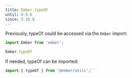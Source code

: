 ```yaml
---
title: Ember.typeOf
until: 6.0.0
since: 5.10.0
---
```



Previously, typeOf could be accessed via the `Ember` import:
```js
import Ember from 'ember';

Ember.typeOf
```

 If needed, typeOf can be imported:
```js
import { typeOf } from '@ember/utils';```
